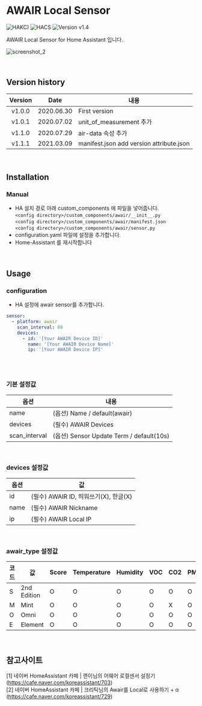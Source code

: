 # AWAIR Local Sensor

![HAKC)][hakc-shield]
![HACS][hacs-shield]
![Version v1.4][version-shield]

AWAIR Local Sensor for Home Assistant 입니다.<br>

![screenshot_2](https://github.com/miumida/awair2mqtt/blob/master/image/awair2mqtt_sensor.png?raw=true)<br>

<br>

## Version history
| Version | Date        | 내용              |
| :-----: | :---------: | ----------------------- |
| v1.0.0  | 2020.06.30  | First version  |
| v1.0.1  | 2020.07.02  | unit_of_measurement 추가 |
| v1.1.0  | 2020.07.29  | air-data 속성 추가 |
| v1.1.1  | 2021.03.09  | manifest.json add version attribute.json |

<br>

## Installation
### Manual
- HA 설치 경로 아래 custom_components 에 파일을 넣어줍니다.<br>
  `<config directory>/custom_components/awair/__init__.py`<br>
  `<config directory>/custom_components/awair/manifest.json`<br>
  `<config directory>/custom_components/awair/sensor.py`<br>
- configuration.yaml 파일에 설정을 추가합니다.<br>
- Home-Assistant 를 재시작합니다<br>

<br>

## Usage
### configuration
- HA 설정에 awair sensor를 추가합니다.<br>
```yaml
sensor:
  - platform: awair
    scan_interval: 60
    devices:
      - id: '[Your AWAIR Device ID]'
        name: '[Your AWAIR Device Name]'
        ip: '[Your AWAIR Device IP]'
```
<br><br>
### 기본 설정값

|옵션|내용|
|--|--|
|name| (옵션) Name / default(awair)|
|devices| (필수) AWAIR Devices |
|scan_interval| (옵션) Sensor Update Term / default(10s) |

<br>

### devices 설정값

|옵션|값|
|--|--|
|id| (필수) AWAIR ID, 띄워쓰기(X), 한글(X) |
|name| (필수) AWAIR Nickname |
|ip| (필수) AWAIR Local IP |

<br>

### awair_type 설정값

|코드|값|Score|Temperature|Humidity|VOC|CO2|PM2.5|Light|Noise|
|--|--|--|--|--|--|--|--|--|--|
|S| 2nd Edition |O|O|O|O|O|O|X|X|
|M| Mint |O|O|O|O|X|O|O|O|
|O| Omni |O|O|O|O|O|O|O|O|
|E| Element |O|O|O|O|O|O|X|X|

<br>

## 참고사이트
[1] 네이버 HomeAssistant 카페 | 랜이님의 어웨어 로컬센서 설정기 (<https://cafe.naver.com/koreassistant/703>)<br>
[2] 네이버 HomeAssistant 카페 | 크리틱님의 Awair를 Local로 사용하기 + α (<https://cafe.naver.com/koreassistant/729>)<br>

[version-shield]: https://img.shields.io/badge/version-1.1.1-orange.svg
[hakc-shield]: https://img.shields.io/badge/HAKC-Enjoy-blue.svg
[hacs-shield]: https://img.shields.io/badge/HACS-Custom-red.svg
